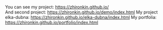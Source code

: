 You can see my project: https://zhironkin.github.io/</br>
And second project: https://zhironkin.github.io/demo/index.html
My project elka-dubna: https://zhironkin.github.io/elka-dubna/index.html
My portfolia:  https://zhironkin.github.io/portfolio/index.html
